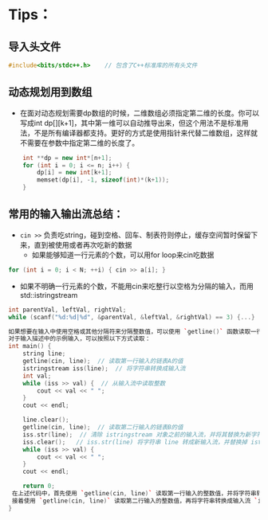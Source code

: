 # Tips：
## 导入头文件
```cpp
#include<bits/stdc++.h>    // 包含了C++标准库的所有头文件
```
## 动态规划用到数组
- 在面对动态规划需要dp数组的时候，二维数组必须指定第二维的长度。你可以写成int dp[][k+1]，其中第一维可以自动推导出来，但这个用法不是标准用法，不是所有编译器都支持。更好的方式是使用指针来代替二维数组，这样就不需要在参数中指定第二维的长度了。
```cpp
    int **dp = new int*[n+1];
    for (int i = 0; i <= n; i++) {
        dp[i] = new int[k+1];
        memset(dp[i], -1, sizeof(int)*(k+1));
    }
```

## 常用的输入输出流总结：
- `cin >>` 负责吃string，碰到空格、回车、制表符则停止，缓存空间暂时保留下来，直到被使用或者再次吃新的数据
  - 如果能够知道一行元素的个数，可以用for loop来cin吃数据
 ```cpp
 for (int i = 0; i < N; ++i) { cin >> a[i]; }
 ```

  - 如果不明确一行元素的个数，不能用cin来吃整行以空格为分隔的输入，而用std::istringstream
```cpp
int parentVal, leftVal, rightVal;
while (scanf("%d:%d|%d", &parentVal, &leftVal, &rightVal) == 3) {...}   // 用scanf可以处理连着输入但被： ｜等打断的情况，如果是空格，那istringstream就好
```

```cpp
如果想要在输入中使用空格或其他分隔符来分隔整数值，可以使用 `getline()` 函数读取一行字符串，然后使用 `istringstream` 类型的输入流来逐个读取其中的整数值。
对于输入描述中的示例输入，可以按照以下方式读取：
int main() {
    string line;
    getline(cin, line);  // 读取第一行输入的链表A的值
    istringstream iss(line);  // 将字符串转换成输入流
    int val;
    while (iss >> val) {  // 从输入流中读取整数
        cout << val << " ";
    }
    cout << endl;

    line.clear();
    getline(cin, line);  // 读取第二行输入的链表B的值
    iss.str(line);  // 清除 istringstream 对象之前的输入流，并将其替换为新字符串转换成的输入流
    iss.clear();   // iss.str(line) 将字符串 line 转成新输入流，并替换掉 istringstream 对象之前的输入流，但不会清除 istringstream 对象的状态和缓冲区，因此在使用 iss.str(line) 函数之前，需要先调用 iss.clear() 函数清除 istringstream 对象的状态和缓冲区。
    while (iss >> val) { 
        cout << val << " ";
    }
    cout << endl;

    return 0;
 在上述代码中，首先使用 `getline(cin, line)` 读取第一行输入的整数值，并将字符串转换成输入流 `istringstream`，然后逐个读取其中的整数值并输出。
 接着使用 `getline(cin, line)` 读取第二行输入的整数值，再将字符串转换成输入流 `istringstream`，并逐个读取其中的整数值并输出。
}




```

